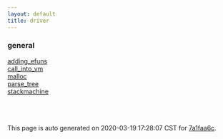 ```yaml
---
layout: default
title: driver
---
```



### general

<div class='container'>
<div class='row'>
<div class='col-sm-3'>
<div><a href='general/adding_efuns.html'>adding_efuns</a></div>
</div>
<div class='col-sm-3'>
<div><a href='general/call_into_vm.html'>call_into_vm</a></div>
</div>
<div class='col-sm-3'>
<div><a href='general/malloc.html'>malloc</a></div>
</div>
<div class='col-sm-3'>
<div><a href='general/parse_tree.html'>parse_tree</a></div>
</div>
</div>
<div class='row'>
<div class='col-sm-3'>
<div><a href='general/stackmachine.html'>stackmachine</a></div>
</div>
<div>&nbsp;</div>
<div>&nbsp;</div>
<div>&nbsp;</div>
</div>
</div>



This page is auto generated on 2020-03-19 17:28:07 CST for [7a1faa6c](https://github.com/fluffos/fluffos/tree/7a1faa6c).



